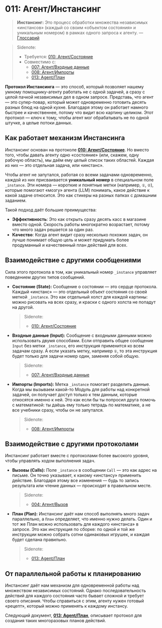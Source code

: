 # 011: Агент/Инстансинг

> **Инстансинг:** Это процесс обработки множества независимых «инстансов» (каждый со своим «объектом состояния» и уникальным номером) в рамках одного запроса к агенту. — [Глоссарий](./000_glossary.md)

> Sidenote:
>
> - Требуется: [010: Агент/Состояние](./010_agent_state.md)
> - Совместимо с:
>   - [007: Агент/Входные данные](./007_agent_input.md)
>   - [008: Агент/Импорты](./008_agent_imports.md)
>   - [013: Agent/План](./013_agent_plan.md)

**Протокол Инстансинга** — это способ, который позволяет нашему умному помощнику-агенту работать не с одной задачей, а сразу с целой пачкой независимых дел в одном запросе. Представь, что агент — это супер-повар, который может одновременно готовить десять разных блюд на одной кухне. Благодаря этому он работает намного быстрее и качественнее, потому что видит всю картину целиком. Этот протокол — ключ к тому, чтобы агент мог обрабатывать не по одной штучке, а целые потоки данных.

## Как работает механизм Инстансинга

Инстансинг основан на протоколе **[010: Агент/Состояние](./010_agent_state.md)**. Но вместо того, чтобы давать агенту одно «состояние» (или, скажем, одну рабочую область), мы даём ему целый список таких областей. Каждая из них — это отдельная задача, или «инстанс».

Чтобы агент не запутался, работая со всеми задачами одновременно, каждой из них присваивается **уникальный номер** в специальном поле `_instance`. Эти номера — короткие и понятные метки (например, `①`, `②`), которые помогают «мозгу» агента (LLM) понимать, какое действие к какой задаче относится. Это как стикеры на разных папках с домашним заданием.

Такой подход даёт большие преимущества:

- **Эффективность**: Это как открыть сразу десять касс в магазине вместо одной. Скорость работы многократно возрастает, потому что много задач решается за один раз.
- **Качество**: Когда агент видит сразу несколько похожих задач, он лучше понимает общую цель и может придумать более продуманный и качественный план действий для всех.

## Взаимодействие с другими сообщениями

Сила этого протокола в том, как уникальный номер `_instance` управляет поведением других типов сообщений.

- **Состояние (State):** Сообщение о состоянии — это сердце протокола. Каждый «инстанс» — это отдельный объект состояния со своей меткой `_instance`. Это как отдельный холст для каждой картины: можно рисовать на всех сразу, и краски с одного холста не попадут на другой.

  > Sidenote:
  >
  > - [010: Агент/Состояние](./010_agent_state.md)

- **Входные данные (Input):** Сообщение с входными данными можно использовать двумя способами. Если отправить общее сообщение `Input` без метки `_instance`, его инструкция применится ко всем задачам сразу. А если указать метку, например `①`, то эта инструкция будет только для задачи номер один, заменяя собой общую.

  > Sidenote:
  >
  > - [007: Агент/Входные данные](./007_agent_input.md)

- **Импорты (Imports):** Метка `_instance` помогает разделить данные. Когда мы вызываем какой-то Модуль для работы над конкретной задачей, он получает доступ только к тем данным, которые относятся именно к ней. Это как если бы ты попросил друга помочь с математикой: ты даёшь ему только тетрадь по математике, а не все учебники сразу, чтобы он не запутался.

  > Sidenote:
  >
  > - [008: Агент/Импорты](./008_agent_imports.md)

## Взаимодействие с другими протоколами

Инстансинг работает вместе с протоколами более высокого уровня, чтобы управлять ходом выполнения задач.

- **Вызовы (Calls):** Поле `_instance` в сообщении `Call` — это как адрес на письме. Он точно указывает, к какому «инстансу» применить действие. Благодаря этому все изменения — будь то запись результата или чтение данных — происходят в правильном месте.

  > Sidenote:
  >
  > - [004: Агент/Вызов](./004_agent_call.md)

- **План (Plan):** Инстансинг даёт нам способ выполнять много задач параллельно, а `План` определяет, что именно нужно делать. Один и тот же План можно использовать для каждого «инстанса» в запросе. Это как инструкция по сборке: по одной и той же инструкции можно собрать сотни одинаковых игрушек, и каждая будет сделана правильно.

  > Sidenote:
  >
  > - [013: Agent/План](./013_agent_plan.md)

## От параллельной работы к планированию

Инстансинг даёт нам механизм для одновременной работы над множеством независимых состояний. Однако последовательность действий для каждого состояния часто бывает сложной и требует своего описания. Чтобы справиться с этим, агенту нужен готовый «рецепт», который можно применять к каждому инстансу.

Следующий документ, **[013: Agent/План](./013_agent_plan.md)**, описывает протокол для создания таких многоразовых планов действий.
